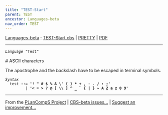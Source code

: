 ```yaml
---
title: "TEST-Start"
parent: TEST
ancestor: Languages-beta
nav_order: TEST
---
```


[Languages-beta] : [TEST-Start.cbs] \| [PRETTY] \| [PDF]


----
<div class="highlighter-rouge"><pre class="highlight"><code><i class="keyword">Language</i> <span id="Language_Test">"Test"</span></code></pre></div>
# ASCII characters


The apostrophe and the backslash have to be escaped in terminal symbols.


<div class="highlighter-rouge"><pre class="highlight"><code><i class="keyword">Syntax</i>
  <i class="keyword"></i><i class="var"></i><span class="syn-name"><span id="SyntaxName_test">test</span></span> ::= <b class="atom">'! " # $ % & \' ( ) * + , - . / : ;'</b>
         | <b class="atom">'< = > ? @ [ \\ ] ^ _ ` { | } ~ A Z a z 0 9'</b></code></pre></div>



[Funcons-beta]: /CBS-beta/docs/Funcons-beta
  "FUNCONS-BETA"
[Unstable-Funcons-beta]: /CBS-beta/docs/Unstable-Funcons-beta
  "UNSTABLE-FUNCONS-BETA"
[Languages-beta]: /CBS-beta/docs/Languages-beta
  "LANGUAGES-BETA"
[Unstable-Languages-beta]: /CBS-beta/docs/Unstable-Languages-beta
  "UNSTABLE-LANGUAGES-BETA"
[CBS-beta]: /CBS-beta
  "CBS-BETA"
[TEST-Start.cbs]: https://github.com/plancomps/CBS-beta/blob/math/Unstable-Languages-beta/Test/TEST-cbs/TEST/TEST-Start/TEST-Start.cbs
  "CBS SOURCE FILE ON GITHUB"
[PLAIN]: /CBS-beta/docs/Unstable-Languages-beta/Test/TEST-cbs/TEST/TEST-Start
  "CBS SOURCE WEB PAGE"
[PRETTY]: /CBS-beta/math/Unstable-Languages-beta/Test/TEST-cbs/TEST/TEST-Start
  "CBS-KATEX WEB PAGE"
[PDF]: /CBS-beta/math/Unstable-Languages-beta/Test/TEST-cbs/TEST/TEST-Start/TEST-Start.pdf
  "CBS-LATEX PDF FILE"
[PLanCompS Project]: https://plancomps.github.io
  "PROGRAMMING LANGUAGE COMPONENTS AND SPECIFICATIONS PROJECT HOME PAGE"

____

From the [PLanCompS Project] | [CBS-beta issues...] | [Suggest an improvement...]

[CBS-beta issues...]: https://github.com/plancomps/CBS-beta/issues
   "CBS-BETA ISSUE REPORTS ON GITHUB"
 [Suggest an improvement...]: mailto:plancomps@gmail.com?Subject=CBS-beta%20-%20comment&Body=Re%3A%20CBS-beta%20specification%20at%20TEST/TEST-Start/TEST-Start.cbs%0A%0AComment/Query/Issue/Suggestion%3A%0A%0A%0ASignature%3A%0A
   "GENERATE AN EMAIL TEMPLATE"
